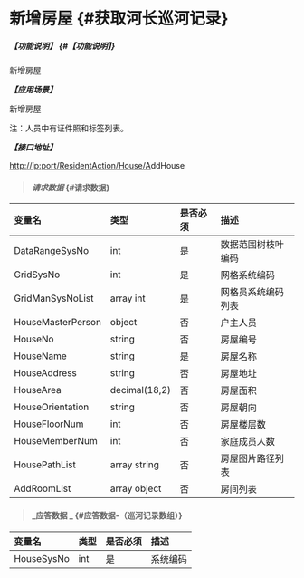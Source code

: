 # 新增房屋 {#获取河长巡河记录}

##### _【功能说明】_ {#【功能说明】}

新增房屋

_**【应用场景】**_

新增房屋

注：人员中有证件照和标签列表。

_**【接口地址】**_

[http://ip:port/ResidentAction/House/A](http://ip:port/HMQuery/PatrolRiver/GetPatrolRivers)ddHouse

> #### _请求数据_ {#请求数据}

| 变量名 | 类型 | 是否必须 | 描述 |
| :--- | :--- | :--- | :--- |
| DataRangeSysNo | int | 是 | 数据范围树枝叶编码 |
| GridSysNo | int | 是 | 网格系统编码 |
| GridManSysNoList | array int | 是 | 网格员系统编码列表 |
| HouseMasterPerson | object | 否 | 户主人员 |
| HouseNo | string | 否 | 房屋编号 |
| HouseName | string | 是 | 房屋名称 |
| HouseAddress | string | 否 | 房屋地址 |
| HouseArea | decimal\(18,2\) | 否 | 房屋面积 |
| HouseOrientation | string | 否 | 房屋朝向 |
| HouseFloorNum | int | 否 | 房屋楼层数 |
| HouseMemberNum | int | 否 | 家庭成员人数 |
| HousePathList | array string | 否 | 房屋图片路径列表 |
| AddRoomList | array object | 否 | 房间列表 |

> #### _应答数据 _ {#应答数据-（巡河记录数组）}

| 变量名 | 类型 | 是否必须 | 描述 |
| :--- | :--- | :--- | :--- |
| HouseSysNo | int | 是 | 系统编码 |



